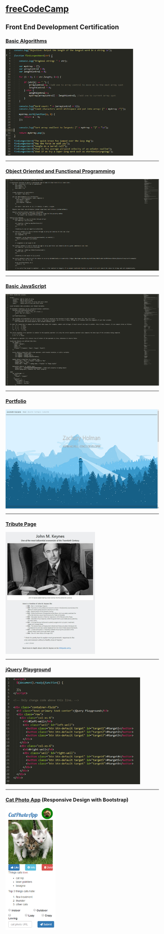 # [freeCodeCamp](https://github.com/Squibs/freeCodeCamp#freecodecamp)
## Front End Development Certification

### [Basic Algorithms](https://github.com/Squibs/freeCodeCamp/tree/master/Front%20End%20Development%20Certification/basic-algorithm-scripting)
<a href="https://github.com/Squibs/freeCodeCamp/tree/master/Front%20End%20Development%20Certification/basic-algorithm-scripting"><img src="../Images/screenshot-basic-algorithms.png" height="350" alt="Screenshot of algorithms"/></a>

---

### [Object Oriented and Functional Programming](https://github.com/Squibs/freeCodeCamp/tree/master/Front%20End%20Development%20Certification/object-oriented-and-functional-programming)
<a href="https://github.com/Squibs/freeCodeCamp/tree/master/Front%20End%20Development%20Certification/object-oriented-and-functional-programming"><img src="../Images/screenshot-oop.png" height="300" alt="Screenshot of JavaScript objects."/></a>

---

### [Basic JavaScript](https://github.com/Squibs/freeCodeCamp/tree/master/Front%20End%20Development%20Certification/basic-javascript)
<a href="https://github.com/Squibs/freeCodeCamp/tree/master/Front%20End%20Development%20Certification/basic-javascript"><img src="../Images/screenshot-basic-javascript.png" height="300" alt="Screenshot of some JavaScript source code."/></a>

---

### [Portfolio](https://github.com/Squibs/Squibs.github.io)
<a href="https://github.com/Squibs/Squibs.github.io" target="_blank"><img src="../Images/screenshot-portfolio.png" height="325" alt="Screenshot of my portfolio page."/></a>

---

### [Tribute Page](https://github.com/Squibs/freeCodeCamp/tree/master/Front%20End%20Development%20Certification/tribute-page)
<a href="https://github.com/Squibs/freeCodeCamp/tree/master/Front%20End%20Development%20Certification/tribute-page" target="_blank"><img src="../Images/screenshot-tribute-page.png" height="400" alt="Screenshot of John M. Keynes tribute page."/></a>

---

### [jQuery Playground](https://github.com/Squibs/freeCodeCamp/tree/master/Front%20End%20Development%20Certification/jquery-playground)
<a href="https://github.com/Squibs/freeCodeCamp/tree/master/Front%20End%20Development%20Certification/jquery-playground" target="_blank"><img src="../Images/screenshot-jquery-playground.png" height="350" alt="Screenshot of jQuery Playground html and jQuery source code."/></a>

---

### [Cat Photo App](https://github.com/Squibs/freeCodeCamp/tree/master/Front%20End%20Development%20Certification/cat-photo-app) (Responsive Design with Bootstrap)
<a href="https://github.com/Squibs/freeCodeCamp/tree/master/Front%20End%20Development%20Certification/cat-photo-app" target="_blank"><img src="../Images/screenshot-cat-photo-app.png" height="400" alt="Screenshot of a cat photo app built with html"/></a>